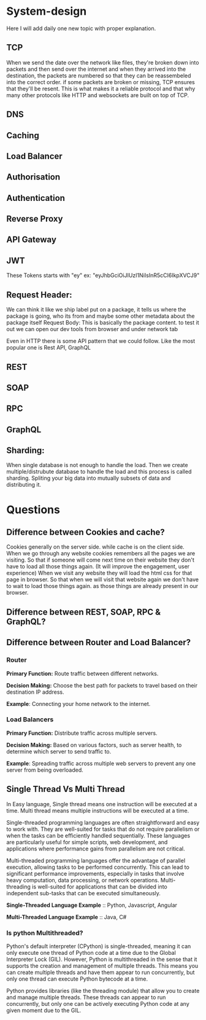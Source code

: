 # System-design
Here I will add daily one new topic with proper explanation.

## TCP
When we send the date over the network like files, they're broken down into packets and then send over the internet and when they arrived into the destination, the packets are numbered so that they can be reassembeled into the correct order. if some packets are broken or missing, TCP ensures that they'll be resent. This is what makes it a reliable protocol and that why many other protocols like HTTP and websockets are built on top of TCP.

## DNS

## Caching

## Load Balancer

## Authorisation 

## Authentication

## Reverse Proxy

## API Gateway

## JWT
These Tokens starts with "ey" ex: "eyJhbGciOiJIUzI1NiIsInR5cCI6IkpXVCJ9"

## Request Header: 
We can think it like we ship label put on a package, it tells us where the package is going, who its from and maybe some other metadata about the package itself
Request Body: This is basically the package content. to test it out we can open our dev tools from browser and under network tab 

Even in HTTP there is some API pattern that we could follow. Like the most popular one is Rest API, GraphQL

## REST
## SOAP
## RPC
## GraphQL
## Sharding: 
When single database is not enough to handle the load. Then  we create multiple/distrubute database to handle the load and this process is called sharding. Spliting your big data into mutually subsets of data and distributing it. 

# Questions
## Difference between Cookies and cache?
Cookies generally on the server side. while cache is on the client side.
When we go through any website cookies remembers all the pages we are visiting. So that if someone will come next time on their website they don't have to load all those things again. (It will improve the engagement, user experience)
When we visit any website they will load the html css for that page in browser. So that when we will visit that website again we don't have to wait to load those things again. as those things are already present in our browser. 

## Difference between REST, SOAP, RPC & GraphQL?

## Difference between Router and Load Balancer?
### **Router**
**Primary Function:** 
Route traffic between different networks.

**Decision Making:** 
Choose the best path for packets to travel based on their destination IP address.

**Example**: Connecting your home network to the internet. 

### **Load Balancers**
**Primary Function:** Distribute traffic across multiple servers. 

**Decision Making:** Based on various factors, such as server health, to determine which server to send traffic to. 

**Example**: Spreading traffic across multiple web servers to prevent any one server from being overloaded. 

## Single Thread Vs Multi Thread
In Easy language, Single thread means one instruction will be executed at a time. Multi thread means multiple instructions will be executed at a time.

Single-threaded programming languages are often straightforward and easy to work with. They are well-suited for tasks that do not require parallelism or when the tasks can be efficiently handled sequentially. These languages are particularly useful for simple scripts, web development, and applications where performance gains from parallelism are not critical.

Multi-threaded programming languages offer the advantage of parallel execution, allowing tasks to be performed concurrently. This can lead to significant performance improvements, especially in tasks that involve heavy computation, data processing, or network operations. Multi-threading is well-suited for applications that can be divided into independent sub-tasks that can be executed simultaneously.

**Single-Threaded Language Example** :: Python, Javascript, Angular

**Multi-Threaded Language Example** :: Java, C#

### Is python Multithreaded?
Python's default interpreter (CPython) is single-threaded, meaning it can only execute one thread of Python code at a time due to the Global Interpreter Lock (GIL).
However, Python is multithreaded in the sense that it supports the creation and management of multiple threads. This means you can create multiple threads and have them appear to run concurrently, but only one thread can execute Python bytecode at a time. 

Python provides libraries (like the threading module) that allow you to create and manage multiple threads. These threads can appear to run concurrently, but only one can be actively executing Python code at any given moment due to the GIL. 
